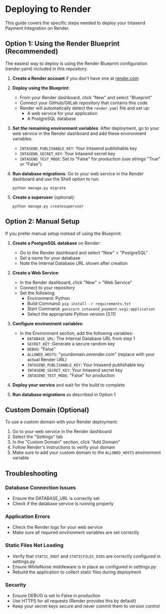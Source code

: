 # Deploying to Render

This guide covers the specific steps needed to deploy your Intasend Payment Integration on Render.

## Option 1: Using the Render Blueprint (Recommended)

The easiest way to deploy is using the Render Blueprint configuration (render.yaml) included in this repository.

1. **Create a Render account** if you don't have one at [render.com](https://render.com)

2. **Deploy using the Blueprint**:
   - From your Render dashboard, click "New" and select "Blueprint"
   - Connect your GitHub/GitLab repository that contains this code
   - Render will automatically detect the `render.yaml` file and set up:
     - A web service for your application
     - A PostgreSQL database
   
3. **Set the remaining environment variables**:
   After deployment, go to your web service in the Render dashboard and add these environment variables:
   - `INTASEND_PUBLISHABLE_KEY`: Your Intasend publishable key
   - `INTASEND_SECRET_KEY`: Your Intasend secret key
   - `INTASEND_TEST_MODE`: Set to "False" for production (use strings "True" or "False")

4. **Run database migrations**:
   Go to your web service in the Render dashboard and use the Shell option to run:
   ```
   python manage.py migrate
   ```

5. **Create a superuser** (optional):
   ```
   python manage.py createsuperuser
   ```

## Option 2: Manual Setup

If you prefer manual setup instead of using the Blueprint:

1. **Create a PostgreSQL database** on Render:
   - Go to the Render dashboard and select "New" > "PostgreSQL"
   - Set a name for your database
   - Note the Internal Database URL shown after creation

2. **Create a Web Service**:
   - In the Render dashboard, click "New" > "Web Service"
   - Connect to your repository
   - Set the following:
     - Environment: Python
     - Build Command: `pip install -r requirements.txt`
     - Start Command: `gunicorn intasend_payment.wsgi:application`
     - Select the appropriate Python version (3.11)

3. **Configure environment variables**:
   - In the Environment section, add the following variables:
     - `DATABASE_URL`: The Internal Database URL from step 1
     - `SECRET_KEY`: Generate a secure random key
     - `DEBUG`: "False"
     - `ALLOWED_HOSTS`: "yourdomain.onrender.com" (replace with your actual Render URL)
     - `INTASEND_PUBLISHABLE_KEY`: Your Intasend publishable key
     - `INTASEND_SECRET_KEY`: Your Intasend secret key
     - `INTASEND_TEST_MODE`: "False" for production

4. **Deploy your service** and wait for the build to complete

5. **Run database migrations** as described in Option 1

## Custom Domain (Optional)

To use a custom domain with your Render deployment:

1. Go to your web service in the Render dashboard
2. Select the "Settings" tab
3. In the "Custom Domain" section, click "Add Domain"
4. Follow Render's instructions to verify your domain
5. Make sure to add your custom domain to the `ALLOWED_HOSTS` environment variable

## Troubleshooting

### Database Connection Issues
- Ensure the DATABASE_URL is correctly set
- Check if the database service is running properly

### Application Errors
- Check the Render logs for your web service
- Make sure all required environment variables are set correctly

### Static Files Not Loading
- Verify that `STATIC_ROOT` and `STATICFILES_DIRS` are correctly configured in settings.py
- Ensure WhiteNoise middleware is in place as configured in settings.py
- Rebuild the application to collect static files during deployment

### Security
- Ensure DEBUG is set to False in production
- Use HTTPS for all requests (Render provides this by default)
- Keep your secret keys secure and never commit them to version control 